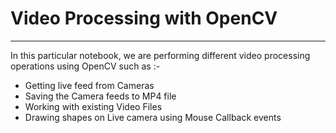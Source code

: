 # Video Processing with OpenCV
<hr>

In this particular notebook, we are performing different video processing operations using OpenCV such as :-<br>
* Getting live feed from Cameras
* Saving the Camera feeds to MP4 file
* Working with existing Video Files
* Drawing shapes on Live camera using Mouse Callback events

